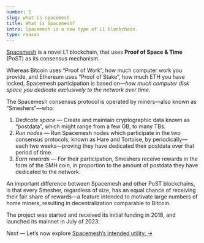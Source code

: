 ```yaml
---
number: 1
slug: what-is-spacemesh
title: What is Spacemesh?
intro: Spacemesh is a new type of L1 blockchain.
type: reason
---
```


[Spacemesh](https://spacemesh.io) is a novel L1 blockchain, that uses **Proof of Space & Time** (PoST) as its consensus mechanism. 

Whereas Bitcoin uses “Proof of Work”, how much computer work you provide, and Ethereum uses “Proof of Stake”, how much ETH you have locked, Spacemesh participation is based on—*how much computer disk space you dedicate exclusively to the network over time*.

The Spacemesh consensus protocol is operated by miners—also known as “Smeshers”—who:

1. *Dedicate space* — Create and maintain cryptographic data known as “postdata”, which might range from a few GB, to many TBs.
2. *Run nodes* — Run Spacemesh nodes which participate in the two consensus protocols, known as Hare and Tortoise, by periodically—each two weeks—proving they have dedicated their postdata over that period of time.
3. *Earn rewards* — For their participation, Smeshers receive rewards in the form of the SMH coin, in proportion to the amount of postdata they have dedicated to the network.

An important difference between Spacemesh and other PoST blockchains, is that every Smesher, regardless of size, has an equal chance of receiving their fair share of rewards—a feature intended to motivate large numbers of home miners, resulting in decentralization comparable to Bitcoin.

The project was started and received its initial funding in 2018, and launched its mainnet in July of 2023.

*Next* — Let’s now explore [Spacemesh’s intended utility. →](/intended-utility)